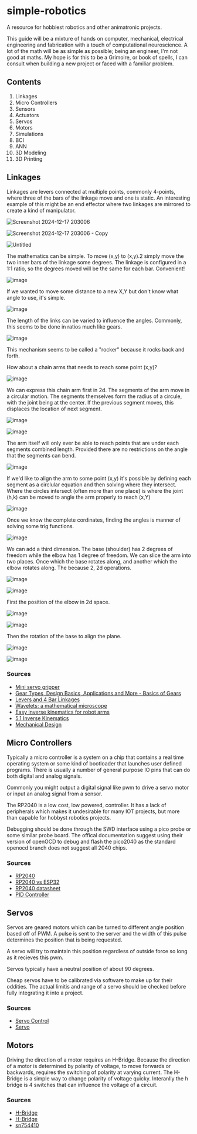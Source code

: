 # simple-robotics
A resource for hobbiest robotics and other animatronic projects.

This guide will be a mixture of hands on computer, mechanical, electrical engineering and fabrication with a touch of computational neuroscience. A lot of the math will be as simple as possible; being an engineer, I'm not good at maths. My hope is for this to be a Grimoire, or book of spells, I can consult when building a new project or faced with a familiar problem.

## Contents
1. Linkages
2. Micro Controllers
3. Sensors
4. Actuators
5. Servos
6. Motors
7. Simulations
8. BCI 
9. ANN
10. 3D Modeling
11. 3D Printing

## Linkages

Linkages are levers connected at multiple points, commonly 4-points, where three of the bars of the linkage move and one is static. An interesting example of this might be an end effector where two linkages are mirrored to create a kind of manipulator.  

![Screenshot 2024-12-17 203006](https://github.com/user-attachments/assets/71f6323f-ad55-44bf-bcd9-2b8e10e25575)

![Screenshot 2024-12-17 203006 - Copy](https://github.com/user-attachments/assets/fc965577-48de-4fe0-b023-00ccb4a598d1)

![Untitled](https://github.com/user-attachments/assets/8570c44a-f5a7-4cae-90cc-804914a9730a)

The mathematics can be simple. To move (x,y) to (x,y).2 simply move the two inner bars of the  linkage some degrees. The linkage is configured in a 1:1 ratio, so the degrees moved will be the same for each bar. Convenient! 

![image](https://github.com/user-attachments/assets/561b82a7-af5f-4ea8-8510-086aef6b6dde)

If we wanted to move some distance to a new X,Y but don't know what angle to use, it's simple.

![image](https://github.com/user-attachments/assets/5b37d756-4d3a-4d05-88d6-95740430e468)

The length of the links can be varied to influence the angles. Commonly, this seems to be done in ratios much like gears.

![image](https://github.com/user-attachments/assets/26e2d486-ed61-4540-8d3b-001e17789239)

This mechanism seems to be called a "rocker" because it rocks back and forth.

How about a chain arms that needs to reach some point (x,y)? 

![image](https://github.com/user-attachments/assets/fead1917-ac5b-40c3-bf0f-dc92c5530992)

We can express this chain arm first in 2d. The segments of the arm move in a circular motion. The segments themselves form the radius of a circule, with the joint being at the center. If the previous segment moves, this displaces the location of next segment. 

![image](https://github.com/user-attachments/assets/0ad5f3c8-1cdc-4bb8-86c4-1e17e3d73a99)

![image](https://github.com/user-attachments/assets/f1c57a79-f68d-4517-8098-6859209c4414)

The arm itself will only ever be able to reach points that are under each segments combined length. Provided there are no restrictions on the angle that the segments can bend. 

![image](https://github.com/user-attachments/assets/ee28983a-3374-4cfb-a598-afc05dcb9c9c)

If we'd like to align the arm to some point (x,y) it's possible by defining each segment as a circlular equation and then solving where they intersect. Where the circles intersect (often more than one place) is where the joint (h,k) can be moved to angle the arm properly to reach (x,Y)

![image](https://github.com/user-attachments/assets/383225ab-e5f0-42ef-8619-c380ebecfe26)

Once we know the complete cordinates, finding the angles is manner of solving some trig functions. 

![image](https://github.com/user-attachments/assets/eca88777-612d-4a4e-ab53-8a280a8a3641)

We can add a third dimension. The base (shoulder) has 2 degrees of freedom while the elbow has 1 degree of freedom. We can slice the arm into two places. Once which the base rotates along, and another which the elbow rotates along. The because 2, 2d operations.

![image](https://github.com/user-attachments/assets/ab961bae-4b86-4d57-98ad-88d477b3055f)

![image](https://github.com/user-attachments/assets/253ddeb9-f257-4d0d-a86b-ec59e4849dd0)

First the position of the elbow in 2d space. 


![image](https://github.com/user-attachments/assets/4e90ee4d-287a-4f9c-8c7d-8d388248f62f)

![image](https://github.com/user-attachments/assets/8a781126-5877-4449-9512-b54b38dc5e69)

Then the rotation of the base to align the plane.

![image](https://github.com/user-attachments/assets/c34706ed-6128-4f25-bd8e-c6be04ed1f0f)

![image](https://github.com/user-attachments/assets/842a21de-2347-4665-9fa6-19d5094b026e)

### Sources
+ [Mini servo gripper](https://www.thingiverse.com/thing:2415)
+ [Gear Types, Design Basics, Applications and More - Basics of Gears](https://youtu.be/ZhDO16FDmxA?si=TrhTgkIMsFZLdley)
+ [Levers and 4 Bar Linkages](https://youtu.be/0MYF8YCf2jQ?si=RR6by026zaeGyJ01)
+ [Wavelets: a mathematical microscope](https://www.youtube.com/watch?v=jnxqHcObNK4&ab_channel=ArtemKirsanov)
+ [Easy inverse kinematics for robot arms](https://youtu.be/Q-UeYEpwXXU?si=-LuqWcVNqyQoCUL-)
+ [5.1 Inverse Kinematics](https://www.youtube.com/watch?v=RH3iAmMsolo&ab_channel=Woolfrey)
+ [Mechanical Design](https://www.youtube.com/watch?v=CZuBeBztzSY&ab_channel=InfinityMFG)


## Micro Controllers

Typically a micro controller is a system on a chip that contains a real time operating system or some kind of bootloader that launches user defined programs. There is usually a number of general purpose IO pins that can do both digital and analog signals. 

Commonly you might output a digital signal like pwm to drive a servo motor or input an analog signal from a sensor. 

The RP2040 is a low cost, low powered, controller. It has a lack of peripherals which makes it undesirable for many IOT projects, but more than capable for hobbyst robotics projects. 

Debugging should be done through the SWD interface using a pico probe or some similar probe board. The offical documentation suggest using their version of openOCD to debug and flash the pico2040 as the standard openocd branch does not suggest all 2040 chips.

### Sources

+ [RP2040](https://en.wikipedia.org/wiki/RP2040)
+ [RP2040 vs ESP32](https://www.embedic.com/technology/details/rp2040-vs-esp32--which-microcontroller-is-best-for-your-project-2023-)
+ [RP2040 datasheet](https://datasheets.raspberrypi.com/rp2040/rp2040-datasheet.pdf)
+ [PID Controller](https://en.wikipedia.org/wiki/Proportional%E2%80%93integral%E2%80%93derivative_controller)

## Servos

Servos are geared motors which can be turned to different angle position based off of PWM. A pulse is sent to the server and the width of this pulse determines the position that is being requested. 

A servo will try to maintain this position regardless of outside force so long as it recieves this pwm. 

Servos typically have a neutral position of about 90 degrees. 

Cheap servos have to be calibrated via software to make up for their oddities. The actual limitis and range of a servo should be checked before fully integrating it into a project. 

### Sources 

+ [Servo Control](https://en.wikipedia.org/wiki/Servo_control)
+ [Servo](https://en.wikipedia.org/wiki/Servo_(radio_control))

## Motors

Driving the direction of a motor requires an H-Bridge. Because the direction of a motor is determined by polarity of voltage, to move forwards or backwards, requires the switching of polarity at varying current. The H-Bridge is a simple way to change polarity of voltage quicky. Interanlly the h bridge is 4 switches that can influence the voltage of a circuit. 

### Sources
+ [H-Bridge](https://en.wikipedia.org/wiki/H-bridge)
+ [H-Bridge](https://www.build-electronic-circuits.com/h-bridge/)
+ [sn754410](https://www.ti.com/lit/ds/symlink/sn754410.pdf)
